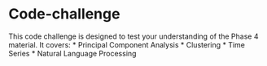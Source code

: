 # Code-challenge
This code challenge is designed to test your understanding of the Phase 4 material. It covers:  * Principal Component Analysis * Clustering * Time Series * Natural Language Processing
